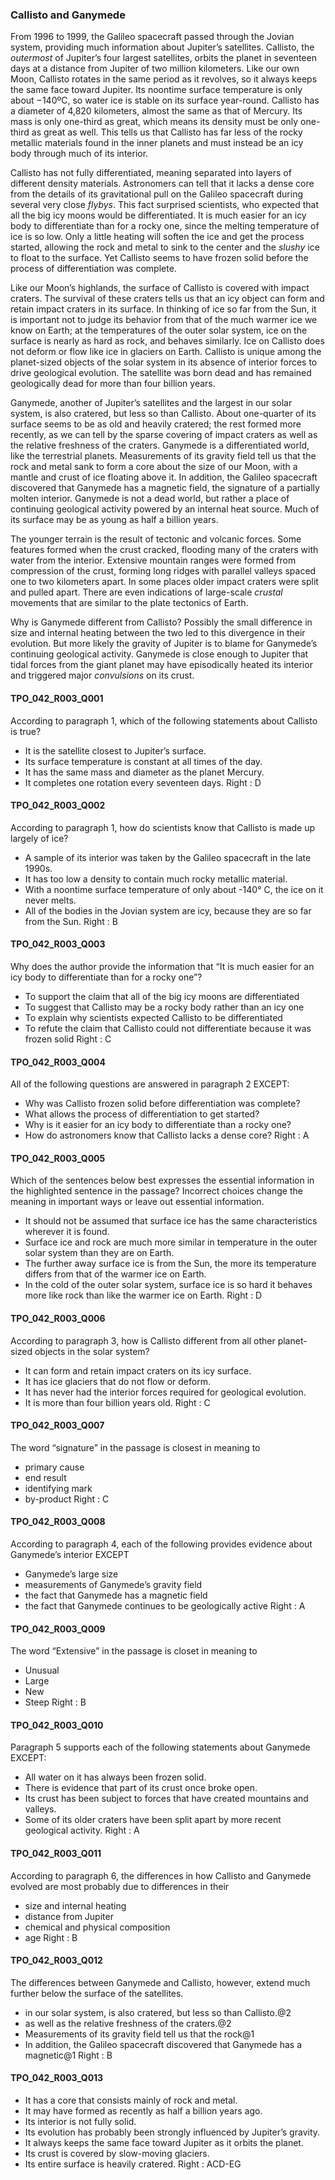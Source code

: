 ### Callisto and Ganymede
From 1996 to 1999, the Galileo spacecraft passed through the Jovian system, providing much information about Jupiter’s satellites. Callisto, the *outermost* of Jupiter’s four largest satellites, orbits the planet in seventeen days at a distance from Jupiter of two million kilometers. Like our own Moon, Callisto rotates in the same period as it revolves, so it always keeps the same face toward Jupiter. Its noontime surface temperature is only about −140ºC, so water ice is stable on its surface year-round. Callisto has a diameter of 4,820 kilometers, almost the same as that of Mercury. Its mass is only one-third as great, which means its density must be only one-third as great as well. This tells us that Callisto has far less of the rocky metallic materials found in the inner planets and must instead be an icy body through much of its interior.

Callisto has not fully differentiated, meaning separated into layers of different density materials. Astronomers can tell that it lacks a dense core from the details of its gravitational pull on the Galileo spacecraft during several very close *flybys*. This fact surprised scientists, who expected that all the big icy moons would be differentiated. It is much easier for an icy body to differentiate than for a rocky one, since the melting temperature of ice is so low. Only a little heating will soften the ice and get the process started, allowing the rock and metal to sink to the center and the *slushy* ice to float to the surface. Yet Callisto seems to have frozen solid before the process of differentiation was complete.

Like our Moon’s highlands, the surface of Callisto is covered with impact craters. The survival of these craters tells us that an icy object can form and retain impact craters in its surface. In thinking of ice so far from the Sun, it is important not to judge its behavior from that of the much warmer ice we know on Earth; at the temperatures of the outer solar system, ice on the surface is nearly as hard as rock, and behaves similarly. Ice on Callisto does not deform or flow like ice in glaciers on Earth. Callisto is unique among the planet-sized objects of the solar system in its absence of interior forces to drive geological evolution. The satellite was born dead and has remained geologically dead for more than four billion years.

Ganymede, another of Jupiter’s satellites and the largest in our solar system, is also cratered, but less so than Callisto. About one-quarter of its surface seems to be as old and heavily cratered; the rest formed more recently, as we can tell by the sparse covering of impact craters as well as the relative freshness of the craters. Ganymede is a differentiated world, like the terrestrial planets. Measurements of its gravity field tell us that the rock and metal sank to form a core about the size of our Moon, with a mantle and crust of ice floating above it. In addition, the Galileo spacecraft discovered that Ganymede has a magnetic field, the signature of a partially molten interior. Ganymede is not a dead world, but rather a place of continuing geological activity powered by an internal heat source. Much of its surface may be as young as half a billion years.

The younger terrain is the result of tectonic and volcanic forces. Some features formed when the crust cracked, flooding many of the craters with water from the interior. Extensive mountain ranges were formed from compression of the crust, forming long ridges with parallel valleys spaced one to two kilometers apart. In some places older impact craters were split and pulled apart. There are even indications of large-scale *crustal* movements that are similar to the plate tectonics of Earth.

Why is Ganymede different from Callisto? Possibly the small difference in size and internal heating between the two led to this divergence in their evolution. But more likely the gravity of Jupiter is to blame for Ganymede’s continuing geological activity. Ganymede is close enough to Jupiter that tidal forces from the giant planet may have episodically heated its interior and triggered major *convulsions* on its crust.

#### TPO_042_R003_Q001

According to paragraph 1, which of the following statements about Callisto is true?
- It is the satellite closest to Jupiter’s surface.
- Its surface temperature is constant at all times of the day.
- It has the same mass and diameter as the planet Mercury.
- It completes one rotation every seventeen days.
Right : D	

#### TPO_042_R003_Q002
According to paragraph 1, how do scientists know that Callisto is made up largely of ice?
- A sample of its interior was taken by the Galileo spacecraft in the late 1990s.
- It has too low a density to contain much rocky metallic material.
- With a noontime surface temperature of only about -140° C, the ice on it never melts.
- All of the bodies in the Jovian system are icy, because they are so far from the Sun.
Right : B	

#### TPO_042_R003_Q003
Why does the author provide the information that “It is much easier for an icy body to differentiate than for a rocky one”?
- To support the claim that all of the big icy moons are differentiated
- To suggest that Callisto may be a rocky body rather than an icy one
- To explain why scientists expected Callisto to be differentiated
- To refute the claim that Callisto could not differentiate because it was frozen solid
Right : C	

#### TPO_042_R003_Q004
All of the following questions are answered in paragraph 2 EXCEPT:
- Why was Callisto frozen solid before differentiation was complete?
- What allows the process of differentiation to get started?
- Why is it easier for an icy body to differentiate than a rocky one?
- How do astronomers know that Callisto lacks a dense core?
Right : A	

#### TPO_042_R003_Q005
Which of the sentences below best expresses the essential information in the highlighted sentence in the passage? Incorrect choices change the meaning in important ways or leave out essential information.
- It should not be assumed that surface ice has the same characteristics wherever it is found.
- Surface ice and rock are much more similar in temperature in the outer solar system than they are on Earth.
- The further away surface ice is from the Sun, the more its temperature differs from that of the warmer ice on Earth.
- In the cold of the outer solar system, surface ice is so hard it behaves more like rock than like the warmer ice on Earth.
Right : D	

#### TPO_042_R003_Q006
According to paragraph 3, how is Callisto different from all other planet-sized objects in the solar system?
- It can form and retain impact craters on its icy surface.
- It has ice glaciers that do not flow or deform.
- It has never had the interior forces required for geological evolution.
- It is more than four billion years old.
Right : C	

#### TPO_042_R003_Q007
The word “signature” in the passage is closest in meaning to
- primary cause
- end result
- identifying mark
- by-product
Right : C	

#### TPO_042_R003_Q008
According to paragraph 4, each of the following provides evidence about Ganymede’s interior EXCEPT
- Ganymede’s large size
- measurements of Ganymede’s gravity field
- the fact that Ganymede has a magnetic field
- the fact that Ganymede continues to be geologically active
Right : A	

#### TPO_042_R003_Q009
The word “Extensive” in the passage is closet in meaning to
- Unusual
- Large
- New
- Steep
Right : B	

#### TPO_042_R003_Q010
Paragraph 5 supports each of the following statements about Ganymede EXCEPT:
- All water on it has always been frozen solid.
- There is evidence that part of its crust once broke open.
- Its crust has been subject to forces that have created mountains and valleys.
- Some of its older craters have been split apart by more recent geological activity.
Right : A	

#### TPO_042_R003_Q011
According to paragraph 6, the differences in how Callisto and Ganymede evolved are most probably due to differences in their
- size and internal heating
- distance from Jupiter
- chemical and physical composition
- age
Right : B	

#### TPO_042_R003_Q012
The differences between Ganymede and Callisto, however, extend much further below the surface of the satellites.
- in our solar system, is also cratered, but less so than Callisto.@2
- as well as the relative freshness of the craters.@2
- Measurements of its gravity field tell us that the rock@1
- In addition, the Galileo spacecraft discovered that Ganymede has a magnetic@1
Right : B	

#### TPO_042_R003_Q013

- It has a core that consists mainly of rock and metal.
- It may have formed as recently as half a billion years ago.
- Its interior is not fully solid.
- Its evolution has probably been strongly influenced by Jupiter’s gravity.
- It always keeps the same face toward Jupiter as it orbits the planet.
- Its crust is covered by slow-moving glaciers.
- Its entire surface is heavily cratered.
Right : ACD-EG